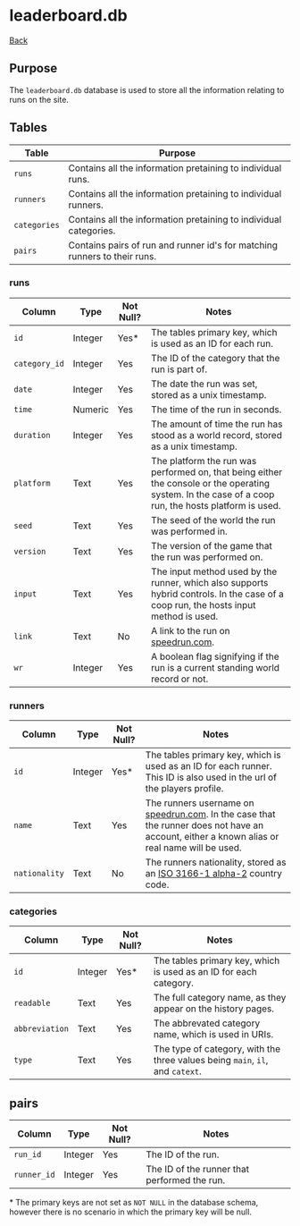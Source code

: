 # leaderboard.db

[Back](../README.md)

## Purpose

The `leaderboard.db` database is used to store all the information relating to runs on the site.

## Tables

| Table        | Purpose                                                                   |
| ------------ | ------------------------------------------------------------------------- |
| `runs`       | Contains all the information pretaining to individual runs.               |
| `runners`    | Contains all the information pretaining to individual runners.            |
| `categories` | Contains all the information pretaining to individual categories.         |
| `pairs`      | Contains pairs of run and runner id's for matching runners to their runs. |

### runs

| Column        | Type    | Not Null? | Notes                                                                                                                                                |
| ------------- | ------- | --------- | ---------------------------------------------------------------------------------------------------------------------------------------------------- |
| `id`          | Integer | Yes*      | The tables primary key, which is used as an ID for each run.                                                                                         |
| `category_id` | Integer | Yes       | The ID of the category that the run is part of.                                                                                                      |
| `date`        | Integer | Yes       | The date the run was set, stored as a unix timestamp.                                                                                                |
| `time`        | Numeric | Yes       | The time of the run in seconds.                                                                                                                      |
| `duration`    | Integer | Yes       | The amount of time the run has stood as a world record, stored as a unix timestamp.                                                                  |
| `platform`    | Text    | Yes       | The platform the run was performed on, that being either the console or the operating system. In the case of a coop run, the hosts platform is used. |
| `seed`        | Text    | Yes       | The seed of the world the run was performed in.                                                                                                      |
| `version`     | Text    | Yes       | The version of the game that the run was performed on.                                                                                               |
| `input`       | Text    | Yes       | The input method used by the runner, which also supports hybrid controls. In the case of a coop run, the hosts input method is used.                 |
| `link`        | Text    | No        | A link to the run on [speedrun.com](https://www.speedrun.com).                                                                                       |
| `wr`          | Integer | Yes       | A boolean flag signifying if the run is a current standing world record or not.                                                                      |

### runners

| Column        | Type    | Not Null? | Notes                                                                                                                                                                   |
| ------------- | ------- | --------- | ----------------------------------------------------------------------------------------------------------------------------------------------------------------------- |
| `id`          | Integer | Yes*      | The tables primary key, which is used as an ID for each runner. This ID is also used in the url of the players profile.                                                 |
| `name`        | Text    | Yes       | The runners username on [speedrun.com](https://www.speedrun.com). In the case that the runner does not have an account, either a known alias or real name will be used. |
| `nationality` | Text    | No        | The runners nationality, stored as an [ISO 3166-1 alpha-2](https://en.wikipedia.org/wiki/ISO_3166-1_alpha-2) country code.                                              |

### categories

| Column         | Type    | Not Null? | Notes                                                                         |
| -------------- | ------- | --------- | ----------------------------------------------------------------------------- |
| `id`           | Integer | Yes*      | The tables primary key, which is used as an ID for each category.             |
| `readable`     | Text    | Yes       | The full category name, as they appear on the history pages.                  |
| `abbreviation` | Text    | Yes       | The abbrevated category name, which is used in URIs.                          |
| `type`         | Text    | Yes       | The type of category, with the three values being `main`, `il`, and `catext`. |

## pairs

| Column      | Type    | Not Null? | Notes                                        |
| ----------- | ------- | --------- | -------------------------------------------- |
| `run_id`    | Integer | Yes       | The ID of the run.                           |
| `runner_id` | Integer | Yes       | The ID of the runner that performed the run. |

\* The primary keys are not set as `NOT NULL` in the database schema, however there is no scenario in which the primary key will be null.
